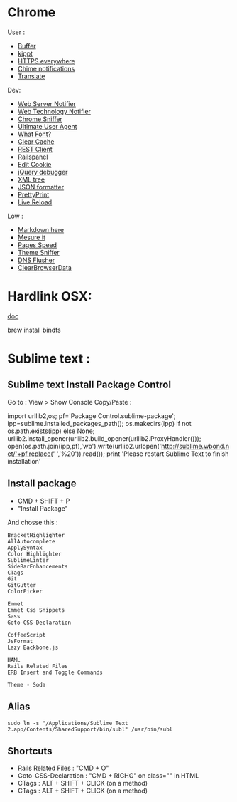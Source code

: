# Chrome

User :

- [Buffer](https://chrome.google.com/webstore/detail/buffer/noojglkidnpfjbincgijbaiedldjfbhh)
- [kippt](https://chrome.google.com/webstore/detail/kippt/pjldngiecbcfldpghnimmdelafenmbni)
- [HTTPS everywhere](https://chrome.google.com/webstore/detail/https-everywhere/gcbommkclmclpchllfjekcdonpmejbdp?hl=en)
- [Chime notifications](https://chrome.google.com/webstore/detail/chime/lkdfkbkkfdhhfnhgbphecddnpfnoedke?hl=en)
- [Translate](https://chrome.google.com/webstore/detail/instant-translate/ihmgiclibbndffejedjimfjmfoabpcke/related?hl=en)

Dev:

- [Web Server Notifier](https://chrome.google.com/webstore/detail/web-server-notifier/najdkmbedaehkepolllmpdfccdgooajh?hl=EN)
- [Web Technology Notifier](https://chrome.google.com/webstore/detail/web-technology-notifier/fnpgnmindcbkjbpblcklealdhnogmlko?hl=EN)
- [Chrome Sniffer](https://chrome.google.com/webstore/detail/chrome-sniffer/homgcnaoacgigpkkljjjekpignblkeae)
- [Ultimate User Agent](https://chrome.google.com/webstore/detail/ultimate-user-agent-switc/ljfpjnehmoiabkefmnjegmpdddgcdnpo)
- [What Font?](https://chrome.google.com/webstore/detail/whatfont/jabopobgcpjmedljpbcaablpmlmfcogm)
- [Clear Cache](https://chrome.google.com/webstore/detail/clear-cache/cppjkneekbjaeellbfkmgnhonkkjfpdn?utm_source=chrome-ntp-icon)
- [REST Client](https://chrome.google.com/webstore/detail/advanced-rest-client/hgmloofddffdnphfgcellkdfbfbjeloo)
- [Railspanel](https://chrome.google.com/webstore/detail/railspanel/gjpfobpafnhjhbajcjgccbbdofdckggg?hl=en)
- [Edit Cookie](https://chrome.google.com/webstore/detail/edit-this-cookie/fngmhnnpilhplaeedifhccceomclgfbg?hl=en)
- [jQuery debugger](https://chrome.google.com/webstore/detail/jquery-debugger/dbhhnnnpaeobfddmlalhnehgclcmjimi/reviews?hl=en)
- [XML tree](https://chrome.google.com/webstore/detail/xml-tree/gbammbheopgpmaagmckhpjbfgdfkpadb/related?hl=en)
- [JSON formatter](https://chrome.google.com/webstore/detail/json-formatter/bcjindcccaagfpapjjmafapmmgkkhgoa/details?hl=en)
- [PrettyPrint](https://chrome.google.com/webstore/detail/prettyprint/nipdlgebaanapcphbcidpmmmkcecpkhg?hl=EN)
- [Live Reload](https://chrome.google.com/webstore/detail/livereload/jnihajbhpnppcggbcgedagnkighmdlei/details?hl=EN)

Low :

- [Markdown here](https://chrome.google.com/webstore/detail/markdown-here/elifhakcjgalahccnjkneoccemfahfoa?hl=en)
- [Mesure it](https://chrome.google.com/webstore/detail/measureit/aonjhmdcgbgikgjapjckfkefpphjpgma?hl=en)
- [Pages Speed](https://chrome.google.com/webstore/detail/pagespeed-insights-by-goo/gplegfbjlmmehdoakndmohflojccocli?hl=en)
- [Theme Sniffer](https://chrome.google.com/webstore/detail/theme-sniffer/kihhefcbenhkjgjhchanjfhhflaojldn)
- [DNS Flusher](https://chrome.google.com/webstore/detail/dns-flusher-for-chrome/fegcjmebpcoihkfdjilmnemfkgjbneol)
- [ClearBrowserData](https://chrome.google.com/webstore/search-extensions/ClearBrowserData)


# Hardlink OSX:
[doc](http://code.google.com/p/bindfs/)

  brew install bindfs

# Sublime text :

## Sublime text Install Package Control
Go to : View > Show Console
Copy/Paste :

  import urllib2,os; pf='Package Control.sublime-package'; ipp=sublime.installed_packages_path(); os.makedirs(ipp) if not os.path.exists(ipp) else None; urllib2.install_opener(urllib2.build_opener(urllib2.ProxyHandler())); open(os.path.join(ipp,pf),'wb').write(urllib2.urlopen('http://sublime.wbond.net/'+pf.replace(' ','%20')).read()); print 'Please restart Sublime Text to finish installation'

## Install package

- CMD + SHIFT + P
- "Install Package"

And chosse this :
	
	BracketHighlighter
	AllAutocomplete
	ApplySyntax
	Color Highlighter
	SublimeLinter
	SideBarEnhancements
	CTags
	Git
	GitGutter
	ColorPicker
	
	Emmet
	Emmet Css Snippets
	Sass
	Goto-CSS-Declaration
	
	CoffeeScript
	JsFormat
	Lazy Backbone.js
	
	HAML
	Rails Related Files
	ERB Insert and Toggle Commands
	
	Theme - Soda
	
## Alias

	sudo ln -s "/Applications/Sublime Text 2.app/Contents/SharedSupport/bin/subl" /usr/bin/subl

## Shortcuts
- Rails Related Files : "CMD + O"
- Goto-CSS-Declaration : "CMD + RIGHG" on class="" in HTML
- CTags : ALT + SHIFT + CLICK (on a method)
- CTags : ALT + SHIFT + CLICK (on a method)
